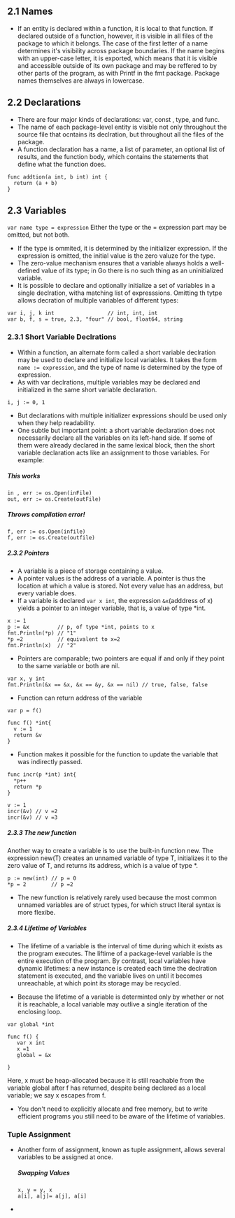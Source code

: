 ## 2.1 Names
* If an entity is declared within a function, it is local to that function. If declared outside of a function, however, it is visible in all files of the package to which it belongs. The case of the first letter of a name determines it's visibility across package boundaries. If the name begins with an upper-case letter, it is exported, which means that it is visible and accessible outside of its own package and may be reffered to by other parts of the program, as with Printf in the fmt package. Package names themselves are always in lowercase. 

## 2.2 Declarations 
* There are four major kinds of declarations: var, const , type, and func. 
* The name of each package-level entity is visible not only throughout the source file that ocntains its declration, but throughout all the files of the package. 
* A function declaration has a name, a list of parameter, an optional list of results, and the function body, which contains the statements that define what the function does. 
```
func addtion(a int, b int) int {
  return (a + b)
}
```
## 2.3 Variables 
`var name type = expression`
Either the type or the = expression part may be omitted, but not both. 

* If the type is ommited, it is determined by the initializer expression. If the expression is omitted, the initial value is the zero valuze for the type. 
* The zero-value mechanism ensures that a variable always holds a well-defined value of its type; in Go there is no such thing as an uninitialized variable. 
* It is possible to declare and optionally initialize a set of variables in a single declration, witha  matching list of expresssions. Omitting th tytpe allows decration of multiple variables of different types: 
```
var i, j, k int                 // int, int, int
var b, f, s = true, 2.3, "four" // bool, float64, string
```
### 2.3.1 Short Variable Declrations 
* Within a function, an alternate form called a short variable declration may be used to declare and initialize local variables. It takes the form `name := expression`, and the type of name is determined by the type of expression. 
* As with var declrations, multiple variables may be declared and initialized in the same short variable declaration. 

`i, j := 0, 1`
 
* But declarations with multiple initializer expressions should be used only when they help readability.
* One subtle but important point: a short variable declaration does not necessarily declare all the variables on its left-hand side. If some of them were already declared in the same lexical block, then the short variable declaration acts like an assignment to those variables. For example:
##### This works
```
in , err := os.Open(inFile)
out, err := os.Create(outFile) 
```
##### Throws compilation error!
```
f, err := os.Open(infile)
f, err := os.Create(outfile)
```

##### 2.3.2 Pointers
* A variable is a piece of storage containing a value. 
* A pointer values is the address of a variable. A pointer is thus the location at which a value is stored. Not every value has an address, but every variable does. 
* If a variable is declared `var x int`, the expression `&x`(adddress of x) yields a pointer to an integer variable, that is, a value of type *int. 

```
x := 1
p := &x         // p, of type *int, points to x
fmt.Println(*p) // "1"
*p =2           // equivalent to x=2
fmt.Println(x)  // "2"
```
* Pointers are comparable; two pointers are equal if and only if they point to the same variable or both are nil. 
```
var x, y int
fmt.Println(&x == &x, &x == &y, &x == nil) // true, false, false
```

* Function can return address of the variable
```
var p = f()

func f() *int{
  v := 1
  return &v
}
```

* Function makes it possible for the function to update the variable that was indirectly passed. 
```
func incr(p *int) int{
  *p++
  return *p
}

v := 1
incr(&v) // v =2 
incr(&v) // v =3
```
##### 2.3.3 The new function
Another way to create a variable is to use the built-in function new. The expression new(T) creates an unnamed variable of type T, initializes it to the zero value of T, and returns its address, which is a value of type *.
```
p := new(int) // p = 0
*p = 2        // p =2
```
* The new function is relatively rarely used because the most common unnamed variables are of struct types, for which struct literal syntax is more flexibe. 

##### 2.3.4 Lifetime of Variables 
* The lifetime of a variable is the interval of time during which it exists as the program executes. The liftime of a package-level variable is the entire execution of the program. By contrast, local variables have dynamic lifetimes: a new instance is created each time the declration  statement is executed, and the variable lives on until it becomes unreachable, at which point its storage may be recycled. 

* Because the lifetime of a variable is determinted only by whether or not it is reachable, a local variable may outlive a single iteration of the enclosing loop. 

```
var global *int

func f() {
   var x int 
   x =1 
   global = &x

}
```
Here, x must be heap-allocated because it is still reachable from the variable global after f has returned, despite being declared as a local variable; we say x escapes from f. 

* You don't need to explicitly allocate and free memory, but to write efficient programs you still need to be aware of the lifetime of variables. 

### Tuple Assignment 
* Another form of assignment, known as tuple assignment, allows several variables to be assigned at once. 

    ##### Swapping Values
    ```
    x, y = y, x
    a[i], a[j]= a[j], a[i]
    ```
    
* 
